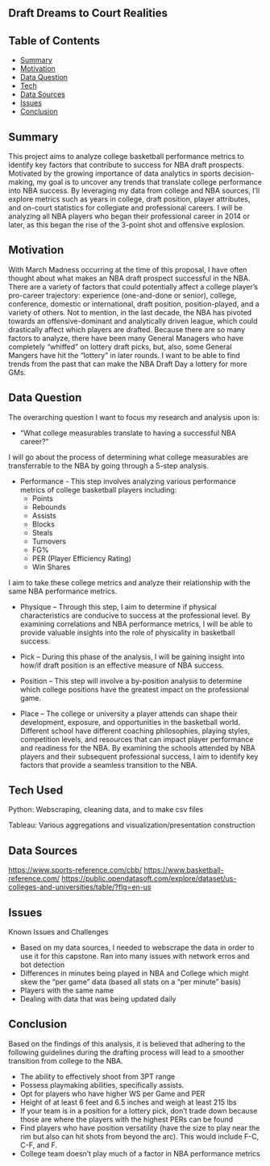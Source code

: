 ## Draft Dreams to Court Realities 

## Table of Contents 

* [Summary](#summary)
* [Motivation](#motivation)
* [Data Question](#data-question)
* [Tech](#tech-used)
* [Data Sources](#data-sources)
* [Issues](#issues)
* [Conclusion](#conclusion)

## Summary 

This project aims to analyze college basketball performance metrics to identify key factors that contribute to success for NBA draft prospects. Motivated by the growing importance of data analytics in sports decision-making, my goal is to uncover any trends that translate college performance into NBA success. By leveraging my data from college and NBA sources, I’ll explore metrics such as years in college, draft position, player attributes, and on-court statistics for collegiate and professional careers. I will be analyzing all NBA players who began their professional career in 2014 or later, as this began the rise of the 3-point shot and offensive explosion. 

## Motivation

With March Madness occurring at the time of this proposal, I have often thought about what makes an NBA draft prospect successful in the NBA. There are a variety of factors that could potentially affect a college player’s pro-career trajectory: experience (one-and-done or senior), college, conference, domestic or international, draft position, position-played, and a variety of others. Not to mention, in the last decade, the NBA has pivoted towards an offensive-dominant and analytically driven league, which could drastically affect which players are drafted. Because there are so many factors to analyze, there have been many General Managers who have completely “whiffed” on lottery draft picks, but, also, some General Mangers have hit the “lottery” in later rounds. I want to be able to find trends from the past that can make the NBA Draft Day a lottery for more GMs. 

## Data Question
The overarching question I want to focus my research and analysis upon is:  
* “What college measurables translate to having a successful NBA career?” 

I will go about the process of determining what college measurables are transferrable to the NBA by going through a 5-step analysis. 

* Performance - This step involves analyzing various performance metrics of college basketball players including: 
  * Points 
  * Rebounds
  * Assists
  * Blocks
  * Steals
  * Turnovers
  * FG%
  * PER (Player Efficiency Rating) 
  * Win Shares

I aim to take these college metrics and analyze their relationship with the same NBA performance metrics. 

* Physique – Through this step, I aim to determine if physical characteristics are conducive to success at the professional level. By examining correlations and NBA performance metrics, I will be able to provide valuable insights into the role of physicality in basketball success. 

* Pick – During this phase of the analysis, I will be gaining insight into how/if draft position is an effective measure of NBA success. 

* Position – This step will involve a by-position analysis to determine which college positions have the greatest impact on the professional game.   

* Place – The college or university a player attends can shape their development, exposure, and opportunities in the basketball world. Different school have different coaching philosophies, playing styles, competition levels, and resources that can impact player performance and readiness for the NBA. By examining the schools attended by NBA players and their subsequent professional success, I aim to identify key factors that provide a seamless transition to the NBA. 


## Tech Used
Python: Webscraping, cleaning data, and to make csv files 

Tableau: Various aggregations and visualization/presentation construction

## Data Sources

https://www.sports-reference.com/cbb/
https://www.basketball-reference.com/
https://public.opendatasoft.com/explore/dataset/us-colleges-and-universities/table/?flg=en-us

## Issues
Known Issues and Challenges

* Based on my data sources, I needed to webscrape the data in order to use it for this capstone. Ran into many issues with network erros and bot detection
* Differences in minutes being played in NBA and College which might skew the “per game” data (based all stats on a “per minute” basis) 
* Players with the same name
* Dealing with data that was being updated daily

## Conclusion

Based on the findings of this analysis, it is believed that adhering to the following guidelines during the drafting process will lead to a smoother transition from college to the NBA.
* The ability to effectively shoot from 3PT range 
* Possess playmaking abilities, specifically assists. 
* Opt for players who have higher WS per Game and PER 
* Height of at least 6 feet and 6.5 inches and weigh at least 215 lbs
* If your team is in a position for a lottery pick, don’t trade down because those are where the players with the highest PERs can be found
* Find players who have position versatility (have the size to play near the rim but also can hit shots from beyond the arc). This would include F-C, C-F, and F. 
* College team doesn’t play much of a factor in NBA performance metrics



